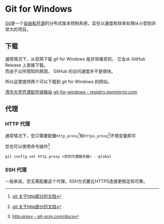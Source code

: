 # Git for Windows

[Git](https://git-scm.com/)是一个[自由和开源](https://git-scm.com/about/free-and-open-source)的分布式版本控制系统，旨在以速度和效率处理从小型到非常大的项目。

## 下载

通常情况下，从官网下载 git for Windows 是非常痛苦的，
它会从 GitHub Release 上直接下载。  
而由于众所周知的原因， GitHub 的访问速度并不是很快。

所以这里提供两个可以下载到 git for Windows 的网站。

[清华大学开源软件镜像站](https://mirrors.tuna.tsinghua.edu.cn/github-release/git-for-windows/git/)
[git-for-windows - registry.npmmirror.com](https://registry.npmmirror.com/binary.html?path=git-for-windows/)

## 代理

### HTTP 代理
通常情况下，您只需要配置`http_proxy`[^env]和`https_proxy`[^env]环境变量即可

您也可以使用命令操作[^proxy]
```shell
git config set http.proxy <您的代理服务器> --global
```

[^env]:[git 关于http部分的文档](https://github.com/git/git/blob/master/Documentation/config/http.txt)
[^proxy]:[http.proxy - git-scm.com/docs](https://git-scm.com/docs/git-config#Documentation/git-config.txt-httpproxy)

### SSH 代理
一般来说，您无需配置这个代理，SSH方式要比HTTPS连接更稳定和可靠。
